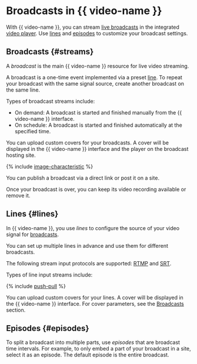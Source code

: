 # Broadcasts in {{ video-name }}

With {{ video-name }}, you can stream [live broadcasts](#streams) in the integrated [video player](./player.md). Use [lines](#lines) and [episodes](#episodes) to customize your broadcast settings.

## Broadcasts {#streams}

A _broadcast_ is the main {{ video-name }} resource for live video streaming.

A broadcast is a one-time event implemented via a preset [line](#lines). To repeat your broadcast with the same signal source, create another broadcast on the same line.

Types of broadcast streams include:
* On demand: A broadcast is started and finished manually from the {{ video-name }} interface.
* On schedule: A broadcast is started and finished automatically at the specified time.

You can upload custom covers for your broadcasts. A cover will be displayed in the {{ video-name }} interface and the player on the broadcast hosting site.

{% include [image-characteristic](../../_includes/video/image-characteristic.md) %}

You can publish a broadcast via a direct link or post it on a site.

Once your broadcast is over, you can keep its video recording available or remove it.

## Lines {#lines}

In {{ video-name }}, you use _lines_ to configure the source of your video signal for [broadcasts](#streams).

You can set up multiple lines in advance and use them for different broadcasts.

The following stream input protocols are supported: [RTMP](https://en.wikipedia.org/wiki/Real-Time_Messaging_Protocol) and [SRT](https://en.wikipedia.org/wiki/Secure_Reliable_Transport).

Types of line input streams include:

{% include [push-pull](../../_includes/video/push-pull.md) %}

You can upload custom covers for your lines. A cover will be displayed in the {{ video-name }} interface. For cover parameters, see the [Broadcasts](#streams) section.

## Episodes {#episodes}

To split a broadcast into multiple parts, use _episodes_ that are broadcast time intervals. For example, to only embed a part of your broadcast in a site, select it as an episode. The default episode is the entire broadcast.